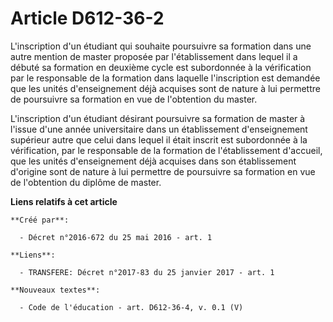 # Article D612-36-2

L'inscription d'un étudiant qui souhaite poursuivre sa formation dans une autre mention de master proposée par
l'établissement dans lequel il a débuté sa formation en deuxième cycle est subordonnée à la vérification par le responsable
de la formation dans laquelle l'inscription est demandée que les unités d'enseignement déjà acquises sont de nature à lui
permettre de poursuivre sa formation en vue de l'obtention du master.

L'inscription d'un étudiant désirant poursuivre sa formation de master à l'issue d'une année universitaire dans un
établissement d'enseignement supérieur autre que celui dans lequel il était inscrit est subordonnée à la vérification, par le
responsable de la formation de l'établissement d'accueil, que les unités d'enseignement déjà acquises dans son établissement
d'origine sont de nature à lui permettre de poursuivre sa formation en vue de l'obtention du diplôme de master.

**Liens relatifs à cet article**

	**Créé par**:

	  - Décret n°2016-672 du 25 mai 2016 - art. 1

	**Liens**:

	  - TRANSFERE: Décret n°2017-83 du 25 janvier 2017 - art. 1

	**Nouveaux textes**:

	  - Code de l'éducation - art. D612-36-4, v. 0.1 (V)
